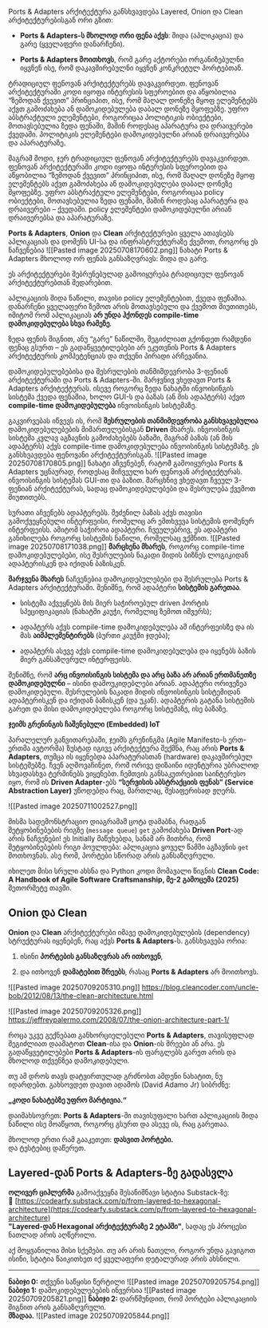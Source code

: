 Ports & Adapters არქიტექტურა განსხვავდება Layered, Onion და Clean არქიტექტურებისგან ორი გზით:

- **Ports & Adapters-ს მხოლოდ ორი ფენა აქვს**: შიდა (აპლიკაცია) და გარე (ყველაფერი დანარჩენი).
    
- **Ports & Adapters მოითხოვს**, რომ გარე აქტორები ორგანიზებულნი იყვნენ ისე, რომ დაკავშირებულნი იყვნენ კონკრეტულ პორტებთან.
    


ტრადიციულ ფენოვან არქიტექტურებს დავაკვირდეთ. ფენოვან არქიტექტურაში კოდი იყოფა ინტერესის სფეროებით და აწყობილია “ზემოდან ქვევით” პრინციპით, ისე, რომ მაღალ დონეზე მყოფ ელემენტებს აქვთ გამოძახება ან დამოკიდებულება დაბალ დონეზე მყოფებზე. უფრო აბსტრაქტული ელემენტები, როგორიცაა პოლიტიკის ობიექტები, მოთავსებულია ზედა ფენაში, მაშინ როდესაც აპარატურა და დრაივერები ქვედაში. პოლიტიკის ელემენტები დამოკიდებულნი არიან დრაივერებსა და აპარატურაზე.

მაგრამ მოდი, ჯერ ტრადიციულ ფენოვან არქიტექტურებს დავაკვირდეთ. ფენოვან არქიტექტურაში კოდი იყოფა ინტერესის სფეროებით და აწყობილია “ზემოდან ქვევით” პრინციპით, ისე, რომ მაღალ დონეზე მყოფ ელემენტებს აქვთ გამოძახება ან დამოკიდებულება დაბალ დონეზე მყოფებზე. უფრო აბსტრაქტული ელემენტები, როგორიცაა policy ობიექტები, მოთავსებულია ზედა ფენაში, მაშინ როდესაც აპარატურა და დრაივერები – ქვედაში. policy ელემენტები დამოკიდებულნი არიან დრაივერებსა და აპარატურაზე.


**Ports & Adapters**, **Onion** და **Clean** არქიტექტურები ყველა ათავსებს აპლიკაციას და დომენს UI-სა და ინფრასტრუქტურაზე ქვემოთ, როგორც ეს ნაჩვენებია ![[Pasted image 20250708170602.png]]
ნახატი Ports & Adapters მხოლოდ ორ ფენას განსაზღვრავს: შიდა და გარე.


ეს არქიტექტურები შებრუნებულად გამოიყურება ტრადიციულ ფენოვან არქიტექტურებთან შედარებით.


აპლიკაციის შიდა ნაწილი, თავისი policy ელემენტებით, ქვედა ფენაშია. დანარჩენი ყველაფერი ზემოთ არის მოთავსებული და ქვემოთ მიუთითებს, იმიტომ რომ აპლიკაციას **არ უნდა ჰქონდეს compile-time დამოკიდებულება სხვა რამეზე**.

ზედა ფენის შიგნით, ანუ “გარე” ნაწილში, შეგიძლიათ გქონდეთ რამდენი ფენაც გსურთ – ეს გადაწყვეტილებები არ ეკუთვნის Ports & Adapters არქიტექტურის კომპეტენციას და თქვენი პირადი არჩევანია.

დამოკიდებულებებისა და შესრულების თანმიმდევრობა 3-ფენიან არქიტექტურაში და Ports & Adapters-ში.
მარჯვნივ ვხედავთ Ports & Adapters არქიტექტურას. ისევე როგორც ზედა ნახატში ინვოისინგის სისტემა ქვედა ფენაშია, ხოლო GUI-ს და ბაზას (ან მის ადაპტერს) აქვთ **compile-time დამოკიდებულება** ინვოისინგის სისტემაზე.

გაკვირვებას იწვევს ის, რომ **შესრულების თანმიმდევრობა განსხვავებულია** დამოკიდებულებების მიმართულებისგან **Driven** მხარეს. ინვოისინგის სისტემა კვლავ აგზავნის გამოძახებებს ბაზაში, მაგრამ ბაზას (ან მის ადაპტერს) აქვს compile-time დამოკიდებულება ინვოისინგის სისტემაზე. ეს განსხვავდება ფენოვანი არქიტექტურისგან.
![[Pasted image 20250708170805.png]]
ნახატი აჩვენებენ, რატომ გამოიყურება Ports & Adapters უცნაურად, როდესაც მიჩვეული ხარ ფენოვან არქიტექტურას.
ინვოისინგის სისტემას GUI-თი და ბაზით. მარცხნივ ვხედავთ ჩვეულ 3-ფენიან არქიტექტურას, სადაც დამოკიდებულებები და შესრულება ქვემოთ მიუთითებს.



სურათი აჩვენებს ადაპტერებს. შეძენილ ბაზას აქვს თავისი გამოქვეყნებული ინტერფეისი, რომელიც არ ემთხვევა სისტემის დომენურ ინტერფეისს. ამიტომ საჭიროა ადაპტერი. ჩვეულებრივ, ეს ადაპტერი განიხილება როგორც სისტემის ნაწილი, რომელსაც ვქმნით.
![[Pasted image 20250708171038.png]]
**მარცხენა მხარეს**, როგორც compile-time დამოკიდებულებები, ისე შესრულების ნაკადი მიდის ბიზნეს ლოგიკიდან ადაპტერისკენ და იქიდან ბაზისკენ.

**მარჯვენა მხარეს** ნაჩვენებია დამოკიდებულებები და შესრულება Ports & Adapters არქიტექტურაში. შენიშნე, რომ ადაპტერი **სისტემის გარეთაა**.

- სისტემა აქვეყნებს მის მიერ საჭიროებულ driven პორტის სპეციფიკაციას (ნახატში კაუჭი, რომელიც ზემოთ იშვერს);
    
- ადაპტერს აქვს compile-time დამოკიდებულება ამ ინტერფეისზე და ის მას **აიმპლემენტირებს** (ბურთი კაუჭში ჯდება);
    
- ადაპტერს ასევე აქვს compile-time დამოკიდებულება და იყენებს ბაზის მიერ განსაზღვრულ ინტერფეისს.
    

შენიშნე, რომ **არც ინვოისინგის სისტემა და არც ბაზა არ არიან ერთმანეთზე დამოკიდებულნი** – ისინი დამოუკიდებლები არიან. ადაპტერი ორივეზეა დამოკიდებული. შესრულების ნაკადი მიდის ინვოისინგის სისტემიდან ადაპტერისკენ და იქიდან ბაზისკენ (და უკან).
ადაპტერის გატანა სისტემის გარეთ და მისი დამოკიდებულება როგორც სისტემაზე, ისე ბაზაზე.


**ჯეიმს გრენინგის ჩაშენებული (Embedded) IoT**

პარალელურ განვითარებაში, ჯეიმს გრენინგმა (Agile Manifesto-ს ერთ-ერთმა ავტორმა) ზუსტად იგივე არქიტექტურა შექმნა, რაც არის **Ports & Adapters**, თუმცა ის იყენებდა აპარატურასთან (hardware) დაკავშირებულ სისტემებზე. ჩვენ აღმოვაჩინეთ, რომ ორივე დიზაინი იდენტურია უბრალოდ სხვადასხვა ტერმინებს ვიყენებთ. ჩემთვის განსაკუთრებით საინტერესო იყო, რომ ის **Driven Adapter**-ებს **“სერვისის აბსტრაქციის ფენას” (Service Abstraction Layer)** უწოდებდა  რაც, მართლაც, შესაფერისად ჟღერს.

![[Pasted image 20250711002527.png]]

მისმა სადემონსტრაციო დიაგრამამ ცოტა დამაბნა, რადგან შეტყობინებების რიგზე (`message queue`) `get` გამოძახება **Driven Port**-ად არის ნაჩვენები! ეს Initially მაწუხებდა, სანამ არ მითხრა, რომ შეტყობინებების რიგი პოულდება: აპლიკაცია ყოველ წამში აგზავნის `get` მოთხოვნას. ასე რომ, პორტები სწორად არის განსაზღვრული.

იხილეთ მისი სრული ახსნა და Python კოდი მომავალი წიგნის **Clean Code: A Handbook of Agile Software Craftsmanship, მე-2 გამოცემა (2025)** მეთორმეტე თავში.




## **Onion და Clean**

**Onion** და **Clean** არქიტექტურები იმავე დამოკიდებულების (dependency) სტრუქტურას იყენებენ, რაც აქვს **Ports & Adapters**-ს. განსხვავება ორია:

1. ისინი **პორტების განსაზღვრას არ ითხოვენ**,
    
2. და ითხოვენ **დამატებით შრეებს**, რასაც **Ports & Adapters** არ მოითხოვს.
    

![[Pasted image 20250709205310.png]]
https://blog.cleancoder.com/uncle-bob/2012/08/13/the-clean-architecture.html


![[Pasted image 20250709205326.png]]
https://jeffreypalermo.com/2008/07/the-onion-architecture-part-1/



როცა უკვე გექნებათ განხორციელებული **Ports & Adapters**, თავისუფლად შეგიძლიათ დაამატოთ **Clean**-ისა და **Onion**-ის შრეები  ან არა. ეს გადაწყვეტილებები **Ports & Adapters**-ის ფარგლებს გარეთ არის და მხოლოდ თქვენზეა დამოკიდებული.

თუ ამ დროს თავს დატვირთულად გრძნობთ ამდენი ნახატით, ნუ იდარდებთ. გახსოვდეთ დავით ადამოს (David Adamo Jr) სიბრძნე:  

**„კოდი ნახატებზე უფრო მარტივია.“**

დაიმახსოვრეთ: **Ports & Adapters**-ში თავისუფალი ხართ აპლიკაციის შიდა ნაწილი ისე მოაწყოთ, როგორც გსურთ  და ასევე ის, რაც გარეთაა.

მხოლოდ ერთი რამ გააკეთეთ: **დასვით პორტები.**  
და ტესტებიც დაწერეთ.



## **Layered-დან Ports & Adapters-ზე გადასვლა**  

**ოლივერ ციჰლერმა** გამოაქვეყნა შესანიშნავი სტატია Substack-ზე:  
🔗 [https://codearfy.substack.com/p/from-layered-to-hexagonal-architecture](https://codearfy.substack.com/p/from-layered-to-hexagonal-architecture)  
**"Layered-დან Hexagonal არქიტექტურაზე 2 ეტაპში"**, სადაც ეს პროცესი ნათლად არის აღწერილი.

აქ მოყვანილია მისი სქემები. თუ არ არის ნათელი, როგორ უნდა გავიგოთ ისინი, სტატია წაიკითხეთ იქ ყველაფერი დეტალურად არის ახსნილი.

---

**ნაბიჯი 0:** თქვენი საწყისი წერტილი
![[Pasted image 20250709205754.png]]
**ნაბიჯი 1:** დამოკიდებულებების ინვერსია
![[Pasted image 20250709205821.png]]
**ნაბიჯი 2:** დარწმუნდით, რომ პორტები აპლიკაციის შიგნით არის განსაზღვრული.  
**მზადაა.** 
![[Pasted image 20250709205844.png]]